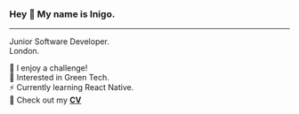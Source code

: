 ### Hey 👋 My name is Inigo.
---

Junior Software Developer.  
London.

🧠 I enjoy a challenge!  
🌱 Interested in Green Tech.  
⚡️ Currently learning React Native.  
📄 Check out my [**CV**](https://github.com/Inimesh/CV)
